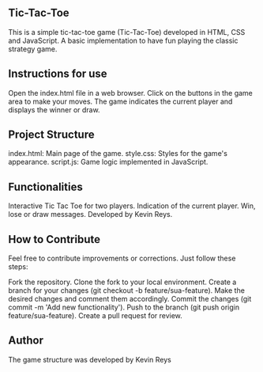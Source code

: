 ## Tic-Tac-Toe
This is a simple tic-tac-toe game (Tic-Tac-Toe) developed in HTML, CSS and JavaScript.
A basic implementation to have fun playing the classic strategy game.

## Instructions for use
Open the index.html file in a web browser.
Click on the buttons in the game area to make your moves.
The game indicates the current player and displays the winner or draw.

## Project Structure
index.html: Main page of the game.
style.css: Styles for the game's appearance.
script.js: Game logic implemented in JavaScript.

## Functionalities
Interactive Tic Tac Toe for two players.
Indication of the current player.
Win, lose or draw messages.
Developed by Kevin Reys.

## How to Contribute
Feel free to contribute improvements or corrections. Just follow these steps:

Fork the repository.
Clone the fork to your local environment.
Create a branch for your changes (git checkout -b feature/sua-feature).
Make the desired changes and comment them accordingly.
Commit the changes (git commit -m 'Add new functionality').
Push to the branch (git push origin feature/sua-feature).
Create a pull request for review.

## Author
The game structure was developed by Kevin Reys
